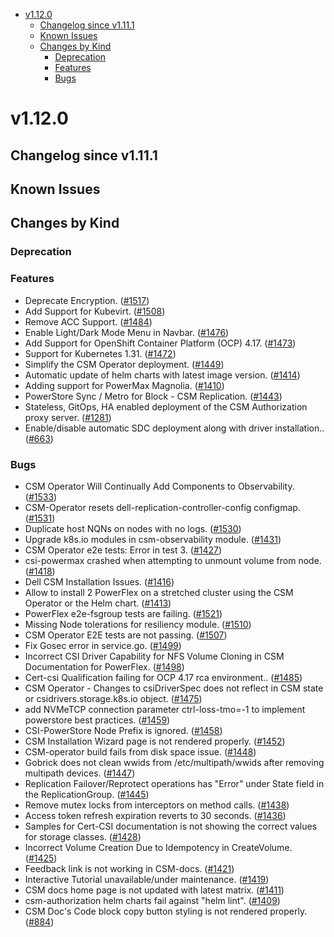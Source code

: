 <!--toc-->
- [v1.12.0](#v1120)
  - [Changelog since v1.11.1](#changelog-since-v1111)
  - [Known Issues](#known-issues)
  - [Changes by Kind](#changes-by-kind)
    - [Deprecation](#deprecation)
    - [Features](#features)
    - [Bugs](#bugs)
 

# v1.12.0 

## Changelog since v1.11.1 

## Known Issues 

## Changes by Kind 

### Deprecation 

### Features 

- Deprecate Encryption. ([#1517](https://github.com/dell/csm/issues/1517))
- Add Support for Kubevirt. ([#1508](https://github.com/dell/csm/issues/1508))
- Remove ACC Support. ([#1484](https://github.com/dell/csm/issues/1484))
- Enable Light/Dark Mode Menu in Navbar. ([#1476](https://github.com/dell/csm/issues/1476))
- Add Support for OpenShift Container Platform (OCP) 4.17. ([#1473](https://github.com/dell/csm/issues/1473))
- Support for Kubernetes 1.31. ([#1472](https://github.com/dell/csm/issues/1472))
- Simplify the CSM Operator deployment. ([#1449](https://github.com/dell/csm/issues/1449))
- Automatic update of helm charts with latest image version. ([#1414](https://github.com/dell/csm/issues/1414))
- Adding support for PowerMax Magnolia. ([#1410](https://github.com/dell/csm/issues/1410))
- PowerStore Sync / Metro for Block - CSM Replication. ([#1443](https://github.com/dell/csm/issues/1443))
- Stateless, GitOps, HA enabled deployment of the CSM Authorization proxy server. ([#1281](https://github.com/dell/csm/issues/1281))
- Enable/disable automatic SDC deployment along with driver installation.. ([#663](https://github.com/dell/csm/issues/663))

### Bugs 

- CSM Operator Will Continually Add Components to Observability. ([#1533](https://github.com/dell/csm/issues/1533))
- CSM-Operator resets dell-replication-controller-config configmap. ([#1531](https://github.com/dell/csm/issues/1531))
- Duplicate host NQNs on nodes with no logs. ([#1530](https://github.com/dell/csm/issues/1530))
- Upgrade k8s.io modules in csm-observability module. ([#1431](https://github.com/dell/csm/issues/1431))
- CSM Operator e2e tests: Error in test 3. ([#1427](https://github.com/dell/csm/issues/1427))
- csi-powermax crashed when attempting to unmount volume from node. ([#1418](https://github.com/dell/csm/issues/1418))
- Dell CSM Installation Issues. ([#1416](https://github.com/dell/csm/issues/1416))
- Allow to install 2 PowerFlex on a stretched cluster using the CSM Operator or the Helm chart. ([#1413](https://github.com/dell/csm/issues/1413))
- PowerFlex e2e-fsgroup tests are failing. ([#1521](https://github.com/dell/csm/issues/1521))
- Missing Node tolerations for resiliency module. ([#1510](https://github.com/dell/csm/issues/1510))
- CSM Operator E2E tests are not passing. ([#1507](https://github.com/dell/csm/issues/1507))
- Fix Gosec error in service.go. ([#1499](https://github.com/dell/csm/issues/1499))
- Incorrect CSI Driver Capability for NFS Volume Cloning in CSM Documentation for PowerFlex. ([#1498](https://github.com/dell/csm/issues/1498))
- Cert-csi Qualification failing for OCP 4.17 rca environment.. ([#1485](https://github.com/dell/csm/issues/1485))
- CSM Operator - Changes to csiDriverSpec does not reflect in CSM state or csidrivers.storage.k8s.io object. ([#1475](https://github.com/dell/csm/issues/1475))
- add NVMeTCP connection parameter ctrl-loss-tmo=-1 to implement powerstore best practices. ([#1459](https://github.com/dell/csm/issues/1459))
- CSI-PowerStore Node Prefix is ignored. ([#1458](https://github.com/dell/csm/issues/1458))
- CSM Installation Wizard page is not rendered properly. ([#1452](https://github.com/dell/csm/issues/1452))
- CSM-operator build fails from disk space issue. ([#1448](https://github.com/dell/csm/issues/1448))
- Gobrick does not clean wwids from /etc/multipath/wwids after removing multipath devices. ([#1447](https://github.com/dell/csm/issues/1447))
- Replication Failover/Reprotect operations has "Error" under State field in the ReplicationGroup. ([#1445](https://github.com/dell/csm/issues/1445))
- Remove mutex locks from interceptors on method calls. ([#1438](https://github.com/dell/csm/issues/1438))
- Access token refresh expiration reverts to 30 seconds. ([#1436](https://github.com/dell/csm/issues/1436))
- Samples for Cert-CSI documentation is not showing the correct values for storage classes. ([#1428](https://github.com/dell/csm/issues/1428))
- Incorrect Volume Creation Due to Idempotency in CreateVolume. ([#1425](https://github.com/dell/csm/issues/1425))
- Feedback link is not working in CSM-docs. ([#1421](https://github.com/dell/csm/issues/1421))
- Interactive Tutorial unavailable/under maintenance. ([#1419](https://github.com/dell/csm/issues/1419))
- CSM docs home page is not updated with latest matrix. ([#1411](https://github.com/dell/csm/issues/1411))
- csm-authorization helm charts fail against "helm lint". ([#1409](https://github.com/dell/csm/issues/1409))
- CSM Doc's Code block copy button styling is not rendered properly. ([#884](https://github.com/dell/csm/issues/884))
